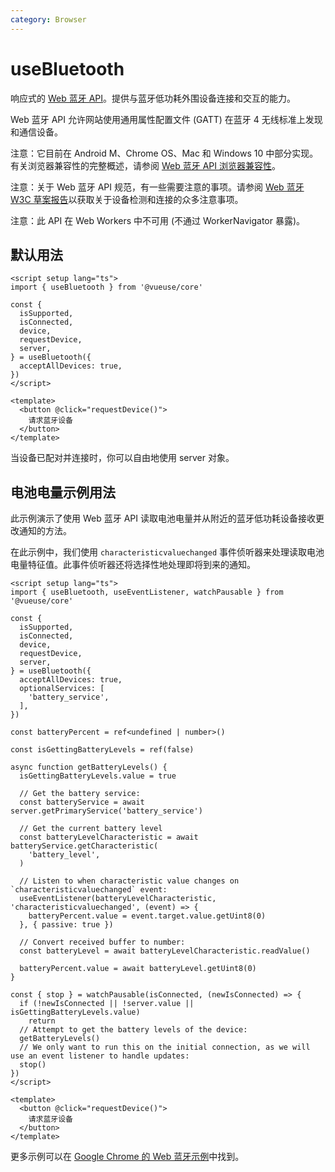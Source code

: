 ```yaml
---
category: Browser
---
```


# useBluetooth

响应式的 [Web 蓝牙 API](https://developer.mozilla.org/en-US/docs/Web/API/Web_Bluetooth_API)。提供与蓝牙低功耗外围设备连接和交互的能力。

Web 蓝牙 API 允许网站使用通用属性配置文件 (GATT) 在蓝牙 4 无线标准上发现和通信设备。

注意：它目前在 Android M、Chrome OS、Mac 和 Windows 10 中部分实现。有关浏览器兼容性的完整概述，请参阅 [Web 蓝牙 API 浏览器兼容性](https://developer.mozilla.org/en-US/docs/Web/API/Web_Bluetooth_API#browser_compatibility)。

注意：关于 Web 蓝牙 API 规范，有一些需要注意的事项。请参阅 [Web 蓝牙 W3C 草案报告](https://webbluetoothcg.github.io/web-bluetooth/)以获取关于设备检测和连接的众多注意事项。

注意：此 API 在 Web Workers 中不可用 (不通过 WorkerNavigator 暴露)。

## 默认用法

```vue
<script setup lang="ts">
import { useBluetooth } from '@vueuse/core'

const {
  isSupported,
  isConnected,
  device,
  requestDevice,
  server,
} = useBluetooth({
  acceptAllDevices: true,
})
</script>

<template>
  <button @click="requestDevice()">
    请求蓝牙设备
  </button>
</template>
```

当设备已配对并连接时，你可以自由地使用 server 对象。

## 电池电量示例用法

此示例演示了使用 Web 蓝牙 API 读取电池电量并从附近的蓝牙低功耗设备接收更改通知的方法。

在此示例中，我们使用 `characteristicvaluechanged` 事件侦听器来处理读取电池电量特征值。此事件侦听器还将选择性地处理即将到来的通知。

```vue
<script setup lang="ts">
import { useBluetooth, useEventListener, watchPausable } from '@vueuse/core'

const {
  isSupported,
  isConnected,
  device,
  requestDevice,
  server,
} = useBluetooth({
  acceptAllDevices: true,
  optionalServices: [
    'battery_service',
  ],
})

const batteryPercent = ref<undefined | number>()

const isGettingBatteryLevels = ref(false)

async function getBatteryLevels() {
  isGettingBatteryLevels.value = true

  // Get the battery service:
  const batteryService = await server.getPrimaryService('battery_service')

  // Get the current battery level
  const batteryLevelCharacteristic = await batteryService.getCharacteristic(
    'battery_level',
  )

  // Listen to when characteristic value changes on `characteristicvaluechanged` event:
  useEventListener(batteryLevelCharacteristic, 'characteristicvaluechanged', (event) => {
    batteryPercent.value = event.target.value.getUint8(0)
  }, { passive: true })

  // Convert received buffer to number:
  const batteryLevel = await batteryLevelCharacteristic.readValue()

  batteryPercent.value = await batteryLevel.getUint8(0)
}

const { stop } = watchPausable(isConnected, (newIsConnected) => {
  if (!newIsConnected || !server.value || isGettingBatteryLevels.value)
    return
  // Attempt to get the battery levels of the device:
  getBatteryLevels()
  // We only want to run this on the initial connection, as we will use an event listener to handle updates:
  stop()
})
</script>

<template>
  <button @click="requestDevice()">
    请求蓝牙设备
  </button>
</template>
```

更多示例可以在 [Google Chrome 的 Web 蓝牙示例](https://googlechrome.github.io/samples/web-bluetooth/)中找到。

